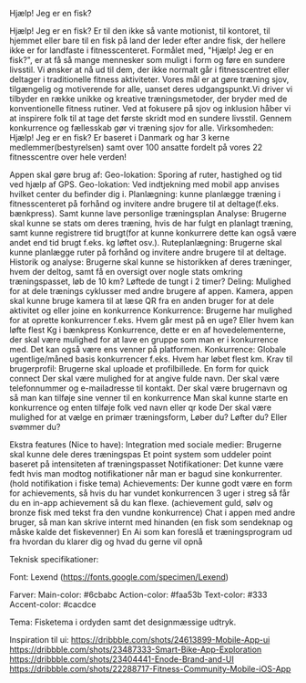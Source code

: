 Hjælp! Jeg er en fisk?

Hjælp! Jeg er en fisk? Er til den ikke så vante motionist, til kontoret, til hjemmet eller bare til en fisk på land der leder efter andre fisk, der hellere ikke er for landfaste i fitnesscenteret. 
Formålet med, "Hjælp! Jeg er en fisk?", er at få så mange mennesker som muligt i form og føre en sundere livsstil. Vi ønsker at nå ud til dem, der ikke normalt går i fitnesscentret eller deltager i traditionelle fitness aktiviteter. Vores mål er at gøre træning sjov, tilgængelig og motiverende for alle, uanset deres udgangspunkt.Vi driver vi tilbyder en række unikke og kreative træningsmetoder, der bryder med de konventionelle fitness rutiner. Ved at fokusere på sjov og inklusion håber vi at inspirere folk til at tage det første skridt mod en sundere livsstil. Gennem konkurrence og fællesskab gør vi træning sjov for alle.
Virksomheden: Hjælp! Jeg er en fisk? Er baseret i Danmark og  har 3 kerne medlemmer(bestyrelsen) samt over 100 ansatte fordelt på vores 22 fitnesscentre over hele verden!

Appen skal gøre brug af:
Geo-lokation: Sporing af ruter, hastighed og tid ved hjælp af GPS.
Geo-lokation: Ved indtjekning med mobil app anvises hvilket center du befinder dig i.
Planlægning: kunne planlægge træning i fitnesscenteret på forhånd og invitere andre brugere til at deltage(f.eks. bænkpress). Samt kunne lave personlige træningsplan
Analyse: Brugerne skal kunne se stats om deres træning, hvis de har fulgt en planlagt træning, samt kunne registrere tid brugt(for at kunne konkurrere dette kan også være andet end tid brugt f.eks. kg løftet osv.).
Ruteplanlægning: Brugerne skal kunne planlægge ruter på forhånd og invitere andre brugere til at deltage.
Historik og analyse: Brugerne skal kunne se historikken af deres træninger, hvem der deltog, samt få en oversigt over nogle stats omkring træningspasset, løb de 10 km? Løftede de tungt i 2 timer? 
Deling: Mulighed for at dele trænings cyklusser med andre brugere af appen.
Kamera, appen skal kunne bruge kamera til at læse QR fra en anden bruger for at dele aktivitet og eller joine en konkurrence 
Konkurrence: Brugerne har mulighed for at oprette konkurrencer f.eks. Hvem går mest på en uge? Eller hvem kan løfte flest Kg i bænkpress
Konkurrence, dette er en af hovedelementerne, der skal være mulighed for at lave en gruppe som man er i konkurrence med. Det kan også være ens venner på platformen.
Konkurrence: Globale ugentlige/måned basis konkurrencer f.eks. Hvem har løbet flest km.
Krav til brugerprofil:
Brugerne skal uploade et profilbillede.
En form for quick connect
Der skal være mulighed for at angive fulde navn.
Der skal være telefonnummer og e-mailadresse til kontakt.
Der skal være brugernavn og så man kan tilføje sine venner til en konkurrence
Man skal kunne starte en konkurrence og enten tilføje folk ved navn eller qr kode
Der skal være mulighed for at vælge en primær træningsform, Løber du? Løfter du? Eller svømmer du?

Ekstra features (Nice to have):
Integration med sociale medier: Brugerne skal kunne dele deres træningspas
Et point system som uddeler point baseret på intensiteten af træningspasset
Notifikationer: Det kunne være fedt hvis man modtog notifikationer når man er bagud sine konkurrenter. (hold notifikation i fiske tema)
Achievements: Der kunne godt være en form for achievements, så hvis du har vundet konkurrencen 3 uger i streg så får du en in-app achievement så du kan flexe. (achievement guld, sølv og bronze fisk med tekst fra den vundne konkurrence)
Chat i appen med andre bruger, så man kan skrive internt med hinanden (en fisk som sendeknap og måske kalde det fiskevenner)
En Ai som kan foreslå et træningsprogram ud fra hvordan du klarer dig og hvad du gerne vil opnå

Teknisk specifikationer:

Font: Lexend (https://fonts.google.com/specimen/Lexend)

Farver: 
	Main-color: #6cbabc
	Action-color: #faa53b
	Text-color: #333
	Accent-color: #cacdce


Tema:
Fisketema i ordyden samt det designmæssige udtryk. 

Inspiration til ui:
https://dribbble.com/shots/24613899-Mobile-App-ui
https://dribbble.com/shots/23487333-Smart-Bike-App-Exploration
https://dribbble.com/shots/23404441-Enode-Brand-and-UI
https://dribbble.com/shots/22288717-Fitness-Community-Mobile-iOS-App
